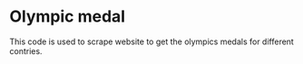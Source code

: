 # Olympic medal
This code is used to scrape website to get the olympics medals for different contries.
